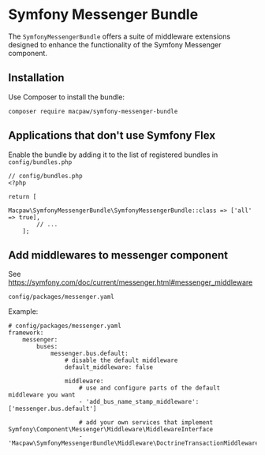 # Symfony Messenger Bundle
The `SymfonyMessengerBundle` offers a suite of middleware extensions designed to enhance the functionality of the Symfony Messenger component.

## Installation
Use Composer to install the bundle:
```
composer require macpaw/symfony-messenger-bundle
```

## Applications that don't use Symfony Flex
Enable the bundle by adding it to the list of registered bundles in ```config/bundles.php```

```
// config/bundles.php
<?php

return [
            Macpaw\SymfonyMessengerBundle\SymfonyMessengerBundle::class => ['all' => true],
        // ...
    ];
```

## Add middlewares to messenger component

See https://symfony.com/doc/current/messenger.html#messenger_middleware

```config/packages/messenger.yaml```

Example:

```
# config/packages/messenger.yaml
framework:
    messenger:
        buses:
            messenger.bus.default:
                # disable the default middleware
                default_middleware: false

                middleware:
                    # use and configure parts of the default middleware you want
                    - 'add_bus_name_stamp_middleware': ['messenger.bus.default']

                    # add your own services that implement Symfony\Component\Messenger\Middleware\MiddlewareInterface
                    - 'Macpaw\SymfonyMessengerBundle\Middleware\DoctrineTransactionMiddleware'
```


